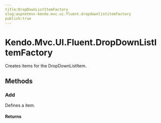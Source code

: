 ```yaml
---
title:DropDownListItemFactory
slug:aspnetmvc-kendo.mvc.ui.fluent.dropdownlistitemfactory
publish:true
---
```


# Kendo.Mvc.UI.Fluent.DropDownListItemFactory
Creates items for the DropDownListItem.



## Methods

### Add
Defines a item.




#### Returns




